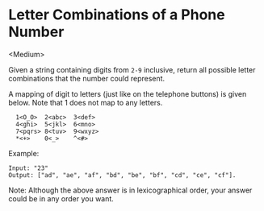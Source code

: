 # Letter Combinations of a Phone Number

\<Medium>

Given a string containing digits from `2-9` inclusive, return all possible
letter combinations that the number could represent.

A mapping of digit to letters (just like on the telephone buttons) is given
below. Note that 1 does not map to any letters.

```
  1<O_O>  2<abc>  3<def>
  4<ghi>  5<jkl>  6<mno>
  7<pqrs> 8<tuv>  9<wxyz>
  *<+>    0<_>    ^<#>
```

Example:

```
Input: "23"
Output: ["ad", "ae", "af", "bd", "be", "bf", "cd", "ce", "cf"].
```

Note: Although the above answer is in lexicographical order, your answer could
be in any order you want.
